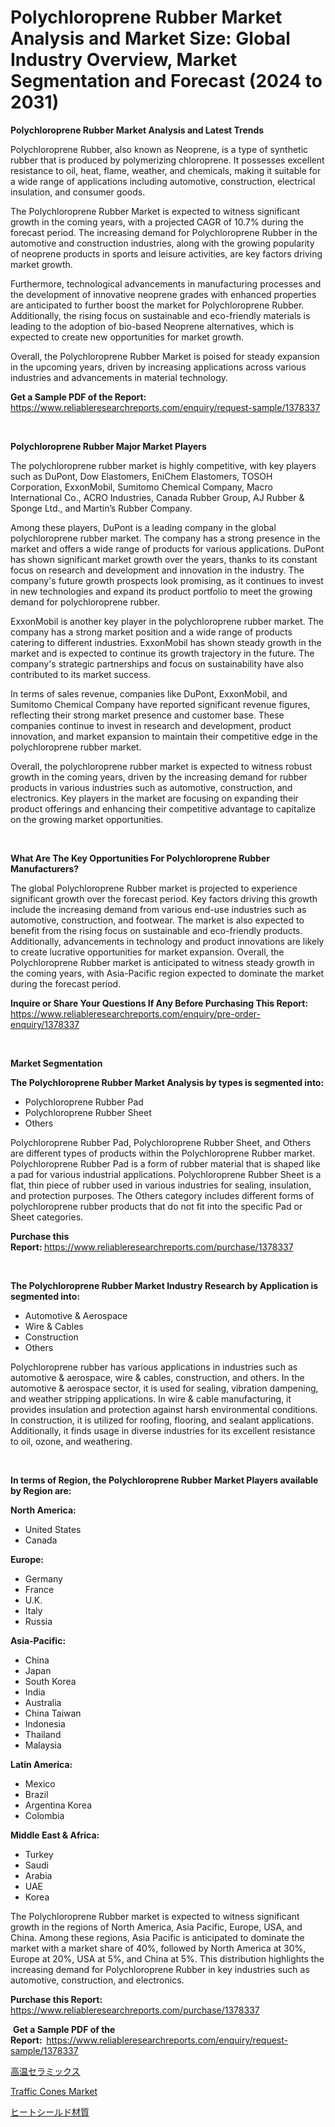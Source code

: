 <p><h1>Polychloroprene Rubber Market Analysis and Market Size: Global Industry Overview, Market Segmentation and Forecast (2024 to 2031)</h1></p><p><strong>Polychloroprene Rubber Market Analysis and Latest Trends</strong></p>
<p><p>Polychloroprene Rubber, also known as Neoprene, is a type of synthetic rubber that is produced by polymerizing chloroprene. It possesses excellent resistance to oil, heat, flame, weather, and chemicals, making it suitable for a wide range of applications including automotive, construction, electrical insulation, and consumer goods.</p><p>The Polychloroprene Rubber Market is expected to witness significant growth in the coming years, with a projected CAGR of 10.7% during the forecast period. The increasing demand for Polychloroprene Rubber in the automotive and construction industries, along with the growing popularity of neoprene products in sports and leisure activities, are key factors driving market growth.</p><p>Furthermore, technological advancements in manufacturing processes and the development of innovative neoprene grades with enhanced properties are anticipated to further boost the market for Polychloroprene Rubber. Additionally, the rising focus on sustainable and eco-friendly materials is leading to the adoption of bio-based Neoprene alternatives, which is expected to create new opportunities for market growth.</p><p>Overall, the Polychloroprene Rubber Market is poised for steady expansion in the upcoming years, driven by increasing applications across various industries and advancements in material technology.</p></p>
<p><strong>Get a Sample PDF of the Report:&nbsp;</strong> <a href="https://www.reliableresearchreports.com/enquiry/request-sample/1378337">https://www.reliableresearchreports.com/enquiry/request-sample/1378337</a></p>
<p>&nbsp;</p>
<p><strong>Polychloroprene Rubber Major Market Players</strong></p>
<p><p>The polychloroprene rubber market is highly competitive, with key players such as DuPont, Dow Elastomers, EniChem Elastomers, TOSOH Corporation, ExxonMobil, Sumitomo Chemical Company, Macro International Co., ACRO Industries, Canada Rubber Group, AJ Rubber & Sponge Ltd., and Martin’s Rubber Company. </p><p>Among these players, DuPont is a leading company in the global polychloroprene rubber market. The company has a strong presence in the market and offers a wide range of products for various applications. DuPont has shown significant market growth over the years, thanks to its constant focus on research and development and innovation in the industry. The company's future growth prospects look promising, as it continues to invest in new technologies and expand its product portfolio to meet the growing demand for polychloroprene rubber.</p><p>ExxonMobil is another key player in the polychloroprene rubber market. The company has a strong market position and a wide range of products catering to different industries. ExxonMobil has shown steady growth in the market and is expected to continue its growth trajectory in the future. The company's strategic partnerships and focus on sustainability have also contributed to its market success.</p><p>In terms of sales revenue, companies like DuPont, ExxonMobil, and Sumitomo Chemical Company have reported significant revenue figures, reflecting their strong market presence and customer base. These companies continue to invest in research and development, product innovation, and market expansion to maintain their competitive edge in the polychloroprene rubber market.</p><p>Overall, the polychloroprene rubber market is expected to witness robust growth in the coming years, driven by the increasing demand for rubber products in various industries such as automotive, construction, and electronics. Key players in the market are focusing on expanding their product offerings and enhancing their competitive advantage to capitalize on the growing market opportunities.</p></p>
<p>&nbsp;</p>
<p><strong>What Are The Key Opportunities For Polychloroprene Rubber Manufacturers?</strong></p>
<p><p>The global Polychloroprene Rubber market is projected to experience significant growth over the forecast period. Key factors driving this growth include the increasing demand from various end-use industries such as automotive, construction, and footwear. The market is also expected to benefit from the rising focus on sustainable and eco-friendly products. Additionally, advancements in technology and product innovations are likely to create lucrative opportunities for market expansion. Overall, the Polychloroprene Rubber market is anticipated to witness steady growth in the coming years, with Asia-Pacific region expected to dominate the market during the forecast period.</p></p>
<p><strong>Inquire or Share Your Questions If Any Before Purchasing This Report:</strong> <a href="https://www.reliableresearchreports.com/enquiry/pre-order-enquiry/1378337">https://www.reliableresearchreports.com/enquiry/pre-order-enquiry/1378337</a></p>
<p>&nbsp;</p>
<p><strong>Market Segmentation</strong></p>
<p><strong>The Polychloroprene Rubber Market Analysis by types is segmented into:</strong></p>
<p><ul><li>Polychloroprene Rubber Pad</li><li>Polychloroprene Rubber Sheet</li><li>Others</li></ul></p>
<p><p>Polychloroprene Rubber Pad, Polychloroprene Rubber Sheet, and Others are different types of products within the Polychloroprene Rubber market. Polychloroprene Rubber Pad is a form of rubber material that is shaped like a pad for various industrial applications. Polychloroprene Rubber Sheet is a flat, thin piece of rubber used in various industries for sealing, insulation, and protection purposes. The Others category includes different forms of polychloroprene rubber products that do not fit into the specific Pad or Sheet categories.</p></p>
<p><strong>Purchase this Report:&nbsp;</strong><a href="https://www.reliableresearchreports.com/purchase/1378337">https://www.reliableresearchreports.com/purchase/1378337</a></p>
<p>&nbsp;</p>
<p><strong>The Polychloroprene Rubber Market Industry Research by Application is segmented into:</strong></p>
<p><ul><li>Automotive & Aerospace</li><li>Wire & Cables</li><li>Construction</li><li>Others</li></ul></p>
<p><p>Polychloroprene rubber has various applications in industries such as automotive & aerospace, wire & cables, construction, and others. In the automotive & aerospace sector, it is used for sealing, vibration dampening, and weather stripping applications. In wire & cable manufacturing, it provides insulation and protection against harsh environmental conditions. In construction, it is utilized for roofing, flooring, and sealant applications. Additionally, it finds usage in diverse industries for its excellent resistance to oil, ozone, and weathering.</p></p>
<p>&nbsp;</p>
<p><strong>In terms of Region, the Polychloroprene Rubber Market Players available by Region are:</strong></p>
<p>
    <p> <strong> North America: </strong>
        <ul>
            <li>United States</li>
            <li>Canada</li>
        </ul>
        </p> 
    <p> <strong> Europe: </strong>
        <ul>
            <li>Germany</li>
            <li>France</li>
            <li>U.K.</li>
            <li>Italy</li>
            <li>Russia</li>
        </ul>
        </p> 
    <p> <strong> Asia-Pacific: </strong>
        <ul>
            <li>China</li>
            <li>Japan</li>
            <li>South Korea</li>
            <li>India</li>
            <li>Australia</li>
            <li>China Taiwan</li>
            <li>Indonesia</li>
            <li>Thailand</li>
            <li>Malaysia</li>
        </ul>
        </p> 
    <p> <strong> Latin America: </strong>
        <ul>
            <li>Mexico</li>
            <li>Brazil</li>
            <li>Argentina Korea</li>
            <li>Colombia</li>
        </ul>
        </p> 
    <p> <strong> Middle East & Africa: </strong>
        <ul>
            <li>Turkey</li>
            <li>Saudi</li>
            <li>Arabia</li>
            <li>UAE</li>
            <li>Korea</li>
        </ul>
    </p>
    </p>
<p><p>The Polychloroprene Rubber market is expected to witness significant growth in the regions of North America, Asia Pacific, Europe, USA, and China. Among these regions, Asia Pacific is anticipated to dominate the market with a market share of 40%, followed by North America at 30%, Europe at 20%, USA at 5%, and China at 5%. This distribution highlights the increasing demand for Polychloroprene Rubber in key industries such as automotive, construction, and electronics.</p></p>
<p><strong>Purchase this Report: </strong><a href="https://www.reliableresearchreports.com/purchase/1378337">https://www.reliableresearchreports.com/purchase/1378337</a></p>
<p>&nbsp;<strong>Get a Sample PDF of the Report:&nbsp;&nbsp;</strong><a href="https://www.reliableresearchreports.com/enquiry/request-sample/1378337">https://www.reliableresearchreports.com/enquiry/request-sample/1378337</a></p>
<p><strong></strong></p>
<p><p><a href="https://medium.com/@eunawiegad2023/%E9%AB%98%E6%B8%A9%E3%82%BB%E3%83%A9%E3%83%9F%E3%83%83%E3%82%AF%E3%82%B9%E5%B8%82%E5%A0%B4%E3%81%AE%E8%A6%8F%E6%A8%A1%E3%81%AF-%E3%82%B0%E3%83%AD%E3%83%BC%E3%83%90%E3%83%AB%E7%94%A3%E6%A5%AD%E3%81%AB%E3%81%8A%E3%81%91%E3%82%8B%E6%9C%80%E9%81%A9%E3%81%AA%E3%83%9E%E3%83%BC%E3%82%B1%E3%83%86%E3%82%A3%E3%83%B3%E3%82%B0%E3%83%81%E3%83%A3%E3%83%8D%E3%83%AB%E3%82%92%E7%A4%BA%E3%81%97%E3%81%A6%E3%81%84%E3%81%BE%E3%81%99-b4300cdd9614">高温セラミックス</a></p><p><a href="https://view.publitas.com/reportprime-1/traffic-cones-market-size-reflecting-a-forecast-till-2030-market-by-type-by-application-and-by-geography/">Traffic Cones Market</a></p><p><a href="https://medium.com/@kaydenjohns1964/%E7%86%B1%E3%82%B7%E3%83%BC%E3%83%AB%E3%83%89%E7%B4%A0%E6%9D%90%E5%B8%82%E5%A0%B4%E3%81%AB%E9%96%A2%E3%81%99%E3%82%8B%E6%83%85%E5%A0%B1-%E5%B8%82%E5%A0%B4%E5%8B%95%E5%90%91-%E6%88%90%E9%95%B7-%E4%BA%88%E6%B8%AC-2024%E5%B9%B4%E3%81%8B%E3%82%892031%E5%B9%B4%E3%81%BE%E3%81%A7-3ae545362470">ヒートシールド材質</a></p></p>